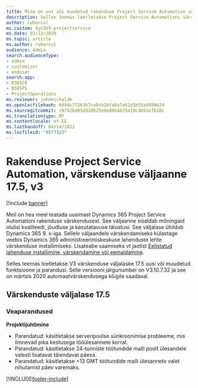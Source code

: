 ```yaml
---
title: Mida on uut või muudetud rakenduse Project Service Automation värskenduse väljaandes 17.5, Hotfix, V3
description: Selles teemas loetletakse Project Service Automationi värskenduse väljalaske 17.5, V3 saadaolevaid funktsioone ja parandusi.
author: ruhercul
ms.custom: dyn365-projectservice
ms.date: 03/13/2020
ms.topic: article
ms.author: ruhercul
audience: Admin
search.audienceType:
- admin
- customizer
- enduser
search.app:
- D365CE
- D365PS
- ProjectOperations
ms.reviewer: johnmichalak
ms.openlocfilehash: 6d4dc77263b7ce8cb2bfa0a7e61d1b55a849b624
ms.sourcegitcommit: c0792bd65d92db25e0e8864879a19c4b93efb10c
ms.translationtype: MT
ms.contentlocale: et-EE
ms.lasthandoff: 04/14/2022
ms.locfileid: "8577323"
---
```

# <a name="project-service-automation-update-release-175-v3"></a>Rakenduse Project Service Automation, värskenduse väljaanne 17.5, v3

[!include [banner](../includes/psa-now-project-operations.md)]

Meil on hea meel teatada uusimast Dynamics 365 Project Service Automationi rakenduse värskendusest. See väljaanne sisaldab mõningaid olulisi kvaliteedi, jõudluse ja kasutatavuse täiustusi.  See väljalase ühildub Dynamics 365 9. x-iga. Sellele väljaandele värskendamiseks külastage veebis Dynamics 365 administreerimiskeskuse lahenduste lehte värskenduse installimiseks. Lisateabe saamiseks vt jaotist [Eelistatud lahenduse installimine, värskendamine või eemaldamine](/power-platform/admin/install-remove-preferred-solution).

Selles teemas loetletakse V3 värskenduse väljalaske 17.5 uusi või muudetud funktsioone ja parandusi. Selle versiooni järgunumber on V3.10.7.32 ja see on märtsis 2020 automaatvärskendusega kõigile saadaval.


## <a name="update-release-175"></a>Värskenduste väljalase 17.5

### <a name="bug-fixes"></a>Veaparandused


**Projektijuhtimine**

- Parandatud: käsitletakse serveripoolse sünkroonimise probleeme, mis ilmnevad pika kestusega tööülesannete korral.
- Parandatud: käsitletakse 24-tunniste töötundide malli poolt ülesandele valesti lisatavat täiendavat päeva.
- Parandatud: käsitletakse +13 GMT töötundide malli ülesannete valet nihutamist päev varemaks.



[!INCLUDE[footer-include](../includes/footer-banner.md)]
